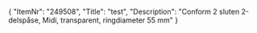 {
  "ItemNr": "249508",
  "Title": "test",
  "Description": "Conform 2 sluten 2-delspåse, Midi, transparent, ringdiameter 55 mm"
}